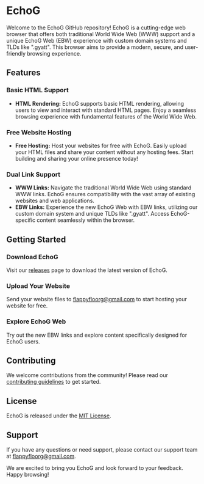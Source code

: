 # EchoG

Welcome to the EchoG GitHub repository! EchoG is a cutting-edge web browser that offers both traditional World Wide Web (WWW) support and a unique EchoG Web (EBW) experience with custom domain systems and TLDs like ".gyatt". This browser aims to provide a modern, secure, and user-friendly browsing experience.

## Features

### Basic HTML Support
- **HTML Rendering:** EchoG supports basic HTML rendering, allowing users to view and interact with standard HTML pages. Enjoy a seamless browsing experience with fundamental features of the World Wide Web.

### Free Website Hosting
- **Free Hosting:** Host your websites for free with EchoG. Easily upload your HTML files and share your content without any hosting fees. Start building and sharing your online presence today!

### Dual Link Support
- **WWW Links:** Navigate the traditional World Wide Web using standard WWW links. EchoG ensures compatibility with the vast array of existing websites and web applications.
- **EBW Links:** Experience the new EchoG Web with EBW links, utilizing our custom domain system and unique TLDs like ".gyatt". Access EchoG-specific content seamlessly within the browser.

## Getting Started

### Download EchoG
Visit our [releases](https://github.com/boyninja1555/EchoG/releases) page to download the latest version of EchoG.

### Upload Your Website
Send your website files to [flappyfloorg@gmail.com](mailto:flappyfloorg@gmail.com) to start hosting your website for free.

### Explore EchoG Web
Try out the new EBW links and explore content specifically designed for EchoG users.

## Contributing

We welcome contributions from the community! Please read our [contributing guidelines](CONTRIBUTING.md) to get started.

## License

EchoG is released under the [MIT License](LICENSE).

## Support

If you have any questions or need support, please contact our support team at [flappyfloorg@gmail.com](mailto:flappyfloorg@gmail.com).

We are excited to bring you EchoG and look forward to your feedback. Happy browsing!
